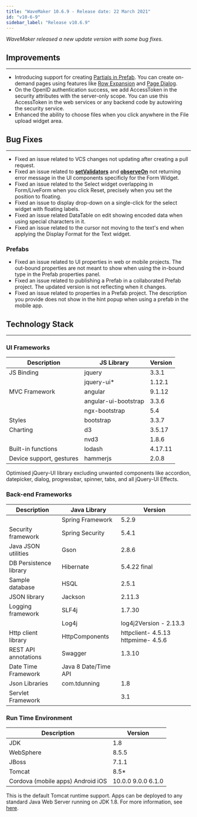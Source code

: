 ```yaml
---
title: "WaveMaker 10.6.9 - Release date: 22 March 2021"
id: "v10-6-9"
sidebar_label: "Release v10.6.9"
---
```

*WaveMaker released a new update version with some bug fixes.*

## Improvements

---

- Introducing support for creating [Partials in Prefab](/learn/app-development/custom-widgets/prefab-with-partials). You can create on-demand pages using features like [Row Expansion](/learn/app-development/widgets/datalive/datatable/row-expansion-data-table) and [Page Dialog](/learn/app-development/widgets/page-dialog).
- On the OpenID authentication success, we add AccessToken in the security attributes with the server-only scope. You can use this AccessToken in the web services or any backend code by autowiring the security service.
- Enhanced the ability to choose files when you click anywhere in the File upload widget area.

## Bug Fixes

---

- Fixed an issue related to VCS changes not updating after creating a pull request.
- Fixed an issue related to **[setValidators](/learn/app-development/widgets/datalive/field-validator#setvalidators)** and **[observeOn](/learn/app-development/widgets/datalive/field-validator#observeon)** not returning error message in the UI components specificly for the Form Widget.
- Fixed an issue related to the Select widget overlapping in Form/LiveForm when you click Reset, precisely when you set the position to floating.
- Fixed an issue to display drop-down on a single-click for the select widget with floating labels.
- Fixed an issue related DataTable on edit showing encoded data when using special characters in it.
- Fixed an issue related to the cursor not moving to the text's end when applying the Display Format for the Text widget. 

### Prefabs

- Fixed an issue related to UI properties in web or mobile projects. The out-bound properties are not meant to show when using the in-bound type in the Prefab properties panel.
- Fixed an issue related to publishing a Prefab in a collaborated Prefab project. The updated version is not reflecting when it changes.
- Fixed an issue related to properties in a Prefab project. The description you provide does not show in the hint popup when using a prefab in the mobile app.

## Technology Stack

---

### UI Frameworks

| Description | JS Library | Version |
| --- | --- | --- |
| JS Binding | jquery | 3.3.1 |
|  | jquery-ui* | 1.12.1 |
| MVC Framework | angular | 9.1.12 |
|  | angular-ui-bootstrap | 3.3.6 |
|  | ngx-bootstrap | 5.4|
| Styles | bootstrap | 3.3.7 |
| Charting | d3 | 3.5.17 |
|  | nvd3 | 1.8.6 |
| Built-in functions | lodash | 4.17.11 |
| Device support, gestures | hammerjs | 2.0.8 |

Optimised jQuery-UI library excluding unwanted components like accordion, datepicker, dialog, progressbar, spinner, tabs, and all jQuery-UI Effects.

### Back-end Frameworks

| Description | Java Library | Version |
| --- | --- | --- |
|  | Spring Framework | 5.2.9|
| Security framework | Spring Security | 5.4.1 |
| Java JSON utilities | Gson | 2.8.6|
| DB Persistence library | Hibernate | 5.4.22 final|
| Sample database | HSQL | 2.5.1|
| JSON library | Jackson | 2.11.3|
| Logging framework | SLF4j | 1.7.30 |
|  | Log4j | log4j2Version - 2.13.3 |
| Http client library | HttpComponents | httpclient- 4.5.13   httpmime- 4.5.6 |
| REST API annotations | Swagger | 1.3.10 |
| Date Time Framework | Java 8 Date/Time API |  |
| Json Libraries | com.tdunning |  1.8 |
| Servlet Framework |  | 3.1 |

### Run Time Environment

| Description | Version |
| --- | --- |
| JDK | 1.8 |
| WebSphere | 8.5.5 |
| JBoss | 7.1.1 |
| Tomcat | 8.5* |
| Cordova (mobile apps)   Android   iOS | 10.0.0   9.0.0    6.1.0 |

This is the default Tomcat runtime support. Apps can be deployed to any standard Java Web Server running on JDK 1.8. For more information, see [here](/learn/app-development/deployment/deployment-web-server).

